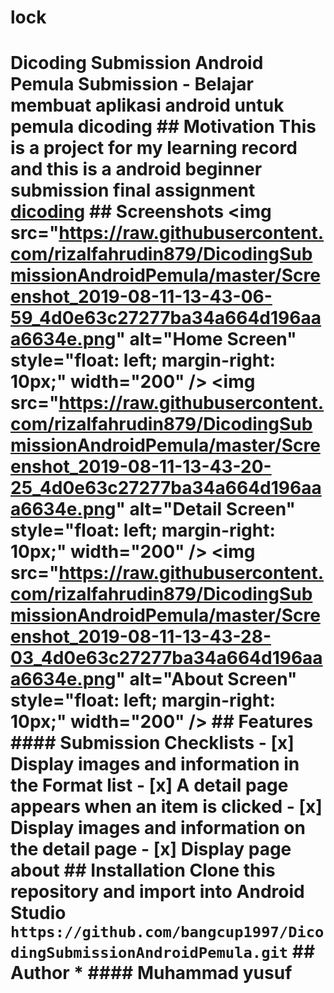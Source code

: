 # lock
# Dicoding Submission Android Pemula Submission - Belajar membuat aplikasi android untuk pemula dicoding  ## Motivation This is a project for my learning record and this is a android beginner submission final assignment [dicoding](https://www.dicoding.com/academies/51)  ## Screenshots &lt;img src="https://raw.githubusercontent.com/rizalfahrudin879/DicodingSubmissionAndroidPemula/master/Screenshot_2019-08-11-13-43-06-59_4d0e63c27277ba34a664d196aaa6634e.png"      alt="Home Screen"      style="float: left; margin-right: 10px;"      width="200" /> &lt;img src="https://raw.githubusercontent.com/rizalfahrudin879/DicodingSubmissionAndroidPemula/master/Screenshot_2019-08-11-13-43-20-25_4d0e63c27277ba34a664d196aaa6634e.png"      alt="Detail Screen"      style="float: left; margin-right: 10px;"      width="200" /> &lt;img src="https://raw.githubusercontent.com/rizalfahrudin879/DicodingSubmissionAndroidPemula/master/Screenshot_2019-08-11-13-43-28-03_4d0e63c27277ba34a664d196aaa6634e.png"      alt="About Screen"      style="float: left; margin-right: 10px;"      width="200" />        ## Features #### Submission Checklists - [x] Display images and information in the Format list - [x] A detail page appears when an item is clicked - [x] Display images and information on the detail page - [x] Display page about  ## Installation Clone this repository and import into Android Studio ``` https://github.com/bangcup1997/DicodingSubmissionAndroidPemula.git ``` ## Author * #### Muhammad yusuf
